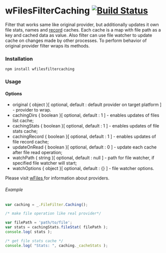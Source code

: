 # wFilesFilterCaching [![Build Status](https://travis-ci.org/Wandalen/wFilesFilterCaching.svg?branch=master)](https://travis-ci.org/Wandalen/wFilesFilterCaching)


Filter that works same like original provider, but additionally updates it own file stats, names and [record]( https://github.com/Wandalen/wFiles/blob/master/wFileRecord.md ) caches. Each cache is a map with file path as a key and cached data as value. Also filter can use file watcher to update cache on changes made by other processes. To perform behavior of original provider filter wraps its methods.

### Installation
```npm install wfilesfiltercaching ```

### Usage

#### Options
* original  { object }[ optional, default : default provider on target platform ] - provider to wrap.
* cachingDirs  { boolean }[ optional, default : 1 ] - enables updates of files list cache;
* cachingStats { boolean }[ optional, default : 1 ] - enables updates of file stats cache;
* cachingRecord { boolean }[ optional, default : 1 ] - enables updates of file record cache;
* updateOnRead { boolean }[ optional, default : 0 ] - update each cache after file read operation;
* watchPath { string }[ optional, default : null ] -  path for file watcher, if specified file watcher will start;
* watchOptions { object }[ optional, default : {} ] - file watcher options.

Please visit [ wFiles ]( https://github.com/Wandalen/wFiles ) for information about providers.

###### Example
```javascript
var caching = _.FileFilter.Caching();

/* make file operation like real provider*/

var filePath = 'path/to/file';
var stats = cachingStats.fileStat( filePath );
console.log( stats );

/* get file stats cache */
console.log( "Stats: ", caching._cacheStats );

```










